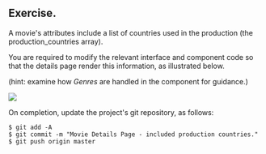 ## Exercise.

A movie's attributes include a list of countries used in the production (the production_countries array). 

You are required to modify the relevant interface and component code so that the details page render this information, as illustrated below.

(hint: examine how *Genres* are handled in the component for guidance.) 

![][exercise]

On completion, update the project's git repository, as follows:
~~~ 
$ git add -A
$ git commit -m "Movie Details Page - included production countries."
$ git push origin master
~~~

[exercise]: ./img/exercise.png

